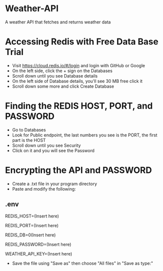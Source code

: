 # Weather-API
A weather API that fetches and returns weather data

# Accessing Redis with Free Data Base Trial
- Visit https://cloud.redis.io/#/login and login with GitHub or Google
- On the left side, click the + sign on the Databases
- Scroll down until you see Database details
- On the left side of Database details, you'll see 30 MB free click it
- Scroll down some more and click Create Database

# Finding the REDIS HOST, PORT, and PASSWORD
- Go to Databases
- Look for Public endpoint, the last numbers you see is the PORT, the first part is the HOST
- Scroll down until you see Security
- Click on it and you will see the Password

# Encrypting the API and PASSWORD
- Create a .txt file in your program directory
- Paste and modify the following:
## .env
REDIS_HOST=(Insert here)

REDIS_PORT=(Insert here)

REDIS_DB=0(Insert here)

REDIS_PASSWORD=(Insert here)

WEATHER_API_KEY=(Insert here)
- Save the file using "Save as" then choose "All files" in "Save as type:"
